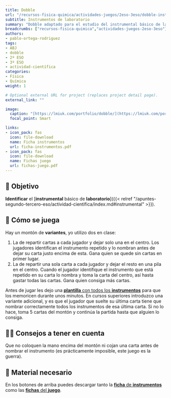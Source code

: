```yaml
---
title: Dobble
url: "/recursos-fisica-quimica/actividades-juegos/2eso-3eso/dobble-instrumentos-laboratorio"
subtitle: Instrumentos de laboratorio
summary: "Dobble adaptado para el estudio del instrumental básico de laboratorio."
breadcrumbs: ["recursos-fisica-quimica","actividades-juegos-2eso-3eso"]
authors:
- pablo-ortega-rodriguez
tags:
- ABJ
- dobble
- 2º ESO
- 3º ESO
- actividad-científica
categories:
- Física
- Química
weight: 1

# Optional external URL for project (replaces project detail page).
external_link: ""

image:
  caption: "[https://lmiuk.com/portfolio/dobble/](https://lmiuk.com/portfolio/dobble/)"
  focal_point: Smart

links:
- icon_pack: fas
  icon: file-download
  name: Ficha instrumentos
  url: ficha-instrumentos.pdf
- icon_pack: fas
  icon: file-download
  name: Fichas juego
  url: fichas-juego.pdf
---
```


## 🎯 Objetivo

**Identificar** el [**instrumental** básico de **laboratorio**]({{< relref "/apuntes-segundo-tercero-eso/actividad-cientifica/index.md#instrumental" >}}).

## 🎲 Cómo se juega

Hay un montón de **variantes**, yo utilizo dos en clase:

1. La de repartir cartas a cada jugador y dejar solo una en el centro. Los jugadores identifican el instrumento repetido y lo nombran antes de dejar su carta justo encima de esta. Gana quien se quede sin cartas en primer lugar.
2. La de repartir una sola carta a cada jugador y dejar el resto en una pila en el centro. Cuando el jugador identifique el instrumento que está repetido en su carta lo nombra y toma la carta del centro, así hasta gastar todas las cartas. Gana quien consiga más cartas.

Antes de jugar les dejo una [**plantilla** con todos los **instrumentos**](ficha-instrumentos.pdf) para que los memoricen durante unos minutos. En cursos superiores introduzco una variante adicional, y es que el jugador que suelte su última carta tiene que nombrar correctamente todos los instrumentos de esa última carta. Si no lo hace, toma 5 cartas del montón y continúa la partida hasta que alguien lo consiga.

## 🧑‍🏫 Consejos a tener en cuenta

Que no coloquen la mano encima del montón ni cojan una carta antes de nombrar el instrumento (es prácticamente imposible, este juego es la guerra).

## 📩 Material necesario

En los botones de arriba puedes descargar tanto la [**ficha** de **instrumentos**](ficha-instrumentos.pdf) como las [**fichas** del **juego**](fichas-juego.pdf).
